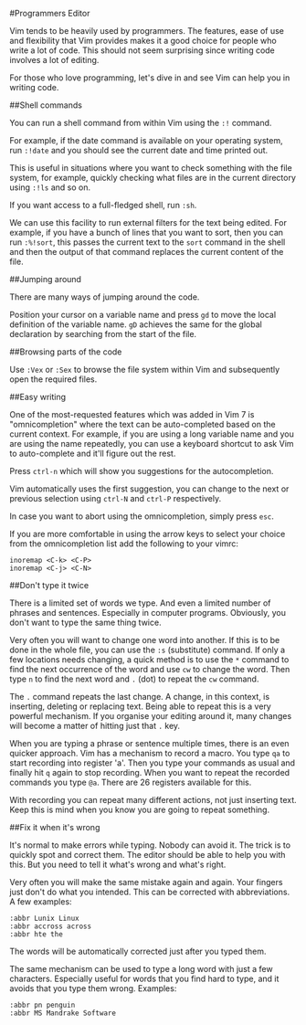 #Programmers Editor

Vim tends to be heavily used by programmers. The features, ease of use and flexibility that
Vim provides makes it a good choice for people who write a lot of code. This should not
seem surprising since writing code involves a lot of editing.

For those who love programming, let's dive in and see Vim can help you in writing code.

##Shell commands

You can run a shell command from within Vim using the `:!` command.

For example, if the date command is available on your operating system, run `:!date` and
you should see the current date and time printed out.

This is useful in situations where you want to check something with the file system, for
example, quickly checking what files are in the current directory using `:!ls` and so on.

If you want access to a full-fledged shell, run `:sh`.

We can use this facility to run external filters for the text being 
edited. For example, if you have a bunch of lines that you want to 
sort, then you can run `:%!sort`, this passes the
current text to the `sort` command in the shell and then the output of 
that command replaces the current content of the file.

##Jumping around

There are many ways of jumping around the code.

Position your cursor on a variable name and press `gd` to move the 
local definition of the variable name. `gD` achieves the same for the 
global declaration by searching from the start of the file.

##Browsing parts of the code

Use `:Vex` or `:Sex` to browse the file system within Vim and 
subsequently open the required files.

##Easy writing

One of the most-requested features which was added in Vim 7 is "omnicompletion" where the text can be auto-completed based on the current 
context.
For example, if you are using a long variable name and you are using 
the name repeatedly, you can use a keyboard
shortcut to ask Vim to auto-complete and it'll figure out the rest.

Press `ctrl-n` which will show you suggestions for the autocompletion.

Vim automatically uses the first suggestion, you can change to the 
next or previous selection using `ctrl-N` and `ctrl-P` respectively.

In case you want to abort using the omnicompletion, simply press `esc`.

If you are more comfortable in using the arrow keys to select your 
choice from the omnicompletion list add the following to your vimrc:

```
inoremap <C-k> <C-P>
inoremap <C-j> <C-N>
```

##Don't type it twice

There is a limited set of words we type. And even a limited number of 
phrases and sentences. Especially in computer programs.  Obviously, 
you don't want to type the same thing twice.

Very often you will want to change one word into another. If this is 
to be done in the whole file, you can use the `:s` (substitute) 
command. If only a few locations needs changing, a quick method is to 
use the `*` command to find the next occurrence of the word and use 
`cw` to change the word. Then type `n` to find the next word and `.`
(dot) to repeat the `cw` command.

The `.` command repeats the last change. A change, in this context, is 
inserting, deleting or replacing text. Being able to repeat this is a 
very powerful mechanism. If you organise your editing around it, many 
changes will become a matter of hitting just that `.` key. 

When you are typing a phrase or sentence multiple times, there is an 
even quicker approach. Vim has a mechanism to record a macro. You type 
`qa` to start recording into register 'a'. Then you type your commands 
as usual and finally hit `q` again to stop recording. When you want to 
repeat the recorded commands you type `@a`. There are 26 registers 
available for this.

With recording you can repeat many different actions, not just 
inserting text. Keep this is mind when you know you are going to 
repeat something.

##Fix it when it's wrong

It's normal to make errors while typing. Nobody can avoid it. 
The trick is to quickly spot and correct them. The editor should be 
able to help you with this. But you need to tell it what's wrong and 
what's right.

Very often you will make the same mistake again and again. Your 
fingers just don't do what you intended. This can be corrected with 
abbreviations. A few examples:

```
:abbr Lunix Linux
:abbr accross across
:abbr hte the
```

The words will be automatically corrected just after you typed them.

The same mechanism can be used to type a long word with just a few 
characters. Especially useful for words that you find hard to type, 
and it avoids that you type them wrong. Examples:

```
:abbr pn penguin
:abbr MS Mandrake Software
```

